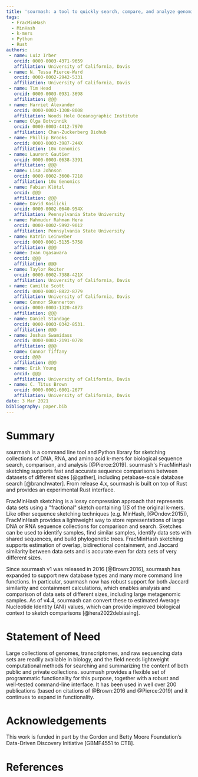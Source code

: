```yaml
---
title: 'sourmash: a tool to quickly search, compare, and analyze genomic and metagenomic data sets'
tags:
  - FracMinHash
  - MinHash
  - k-mers
  - Python
  - Rust
authors:
 - name: Luiz Irber
   orcid: 0000-0003-4371-9659
   affiliation: University of California, Davis
 - name: N. Tessa Pierce-Ward
   orcid: 0000-0002-2942-5331
   affiliation: University of California, Davis
 - name: Tim Head
   orcid: 0000-0003-0931-3698
   affiliation: @@@
 - name: Harriet Alexander
   orcid: 0000-0003-1308-8008
   affiliation: Woods Hole Oceanographic Institute
 - name: Olga Botvinnik
   orcid: 0000-0003-4412-7970
   affiliation: Chan-Zuckerberg Biohub
 - name: Phillip Brooks
   orcid: 0000-0003-3987-244X
   affiliation: 10x Genomics
 - name: Laurent Gautier
   orcid: 0000-0003-0638-3391
   affiliation: @@@
 - name: Lisa Johnson
   orcid: 0000-0002-3600-7218
   affiliation: 10x Genomics
 - name: Fabian Klötzl
   orcid: @@@
   affiliation: @@@
 - name: David Koslicki
   orcid: 0000-0002-0640-954X
   affiliation: Pennsylvania State University
 - name: Mahmudur Rahman Hera
   orcid: 0000-0002-5992-9012
   affiliation: Pennsylvania State University
 - name: Katrin Leinweber
   orcid: 0000-0001-5135-5758
   affiliation: @@@
 - name: Ivan Ogasawara
   orcid: @@@
   affiliation: @@@
 - name: Taylor Reiter
   orcid: 0000-0002-7388-421X
   affiliation: University of California, Davis
 - name: Camille Scott
   orcid: 0000-0001-8822-8779
   affiliation: University of California, Davis
 - name: Connor Skennerton
   orcid: 0000-0003-1320-4873
   affiliation: @@@
 - name: Daniel Standage
   orcid: 0000-0003-0342-8531.
   affiliation: @@@
 - name: Joshua Swamidass
   orcid: 0000-0003-2191-0778
   affiliation: @@@
 - name: Connor Tiffany
   orcid: @@@
   affiliation: @@@
 - name: Erik Young
   orcid: @@@
   affiliation: University of California, Davis
 - name: C. Titus Brown
   orcid: 0000-0001-6001-2677
   affiliation: University of California, Davis
date: 3 Mar 2021
bibliography: paper.bib
---
```


# Summary

sourmash is a command line tool and Python library for sketching
collections of DNA, RNA, and amino acid k-mers for biological sequence
search, comparison, and analysis [@Pierce:2019]. sourmash's FracMinHash sketching supports fast and accurate sequence comparisons between datasets of different sizes [@gather], including petabase-scale database search [@branchwater]. From release 4.x, sourmash is built on top of Rust and provides an experimental Rust interface.

FracMinHash sketching is a lossy compression approach that represents
data sets using a "fractional" sketch containing $1/S$ of the original 
k-mers. Like other sequence sketching techniques (e.g. MinHash, [@Ondov:2015]), FracMinHash provides a lightweight way to store representations of large DNA or RNA sequence collections for comparison and search. Sketches can be used to identify samples, find similar samples, identify data sets with shared sequences, and build phylogenetic trees. FracMinHash sketching supports estimation of overlap, bidirectional containment, and Jaccard similarity between data sets and is accurate even for data sets of very different sizes.

Since sourmash v1 was released in 2016 [@Brown:2016], sourmash has expanded
to support new database types and many more command line functions.
In particular, sourmash now has robust support for both Jaccard similarity
and containment calculations, which enables analysis and comparison of data sets
of different sizes, including large metagenomic samples. As of v4.4,
sourmash can convert these to estimated Average Nucleotide Identity (ANI)
values, which can provide improved biological context to sketch comparisons [@hera2022debiasing].

# Statement of Need

Large collections of genomes, transcriptomes, and raw sequencing data
sets are readily available in biology, and the field needs lightweight
computational methods for searching and summarizing the content of
both public and private collections. sourmash provides a flexible set
of programmatic functionality for this purpose, together with a robust
and well-tested command-line interface. It has been used in well over 200
publications (based on citations of @Brown:2016 and @Pierce:2019) and it continues
to expand in functionality.

# Acknowledgements

This work is funded in part by the Gordon and Betty Moore Foundation’s
Data-Driven Discovery Initiative [GBMF4551 to CTB].

# References
